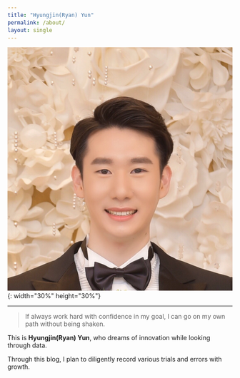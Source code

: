 ```yaml
---
title: "Hyungjin(Ryan) Yun"
permalink: /about/
layout: single
---
```


  
  
![jpg](/assets/images/IMG_8667.JPG "내사진"){: width="30%" height="30%"}  

---

> If always work hard with confidence in my goal, I can go on my own path without being shaken. 
  
This is **Hyungjin(Ryan) Yun**, who dreams of innovation while looking through data.
  
Through this blog, I plan to diligently record various trials and errors with growth. 






